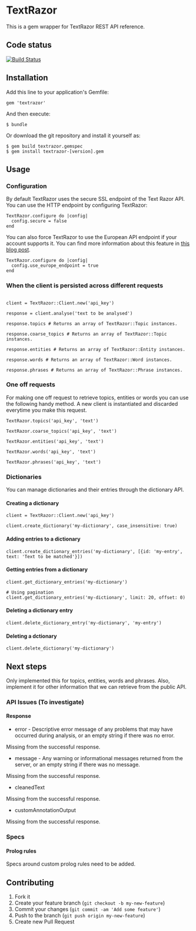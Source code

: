 # TextRazor

This is a gem wrapper for TextRazor REST API reference.

## Code status

[![Build Status](https://travis-ci.org/andhapp/textrazor.svg?branch=master)](https://travis-ci.org/andhapp/textrazor)

## Installation

Add this line to your application's Gemfile:

    gem 'textrazor'

And then execute:

    $ bundle

Or download the git repository and install it yourself as:

    $ gem build textrazor.gemspec
    $ gem install textrazor-[version].gem

## Usage

### Configuration

By default TextRazor uses the secure SSL endpoint of the Text Razor API.
You can use the HTTP endpoint by configuring TextRazor:

```
TextRazor.configure do |config|
  config.secure = false
end
```

You can also force TextRazor to use the European API endpoint if your account
supports it. You can find more information about this feature in [this blog
post](https://www.textrazor.com/blog/2018/11/new-region-textrazor-eu.html).

```
TextRazor.configure do |config|
  config.use_europe_endpoint = true
end
```

### When the client is persisted across different requests

```

client = TextRazor::Client.new('api_key')

response = client.analyse('text to be analysed')

response.topics # Returns an array of TextRazor::Topic instances.

response.coarse_topics # Returns an array of TextRazor::Topic instances.

response.entities # Returns an array of TextRazor::Entity instances.

response.words # Returns an array of TextRazor::Word instances.

response.phrases # Returns an array of TextRazor::Phrase instances.

```

### One off requests

For making one off request to retrieve topics, entities or words you
can use the following handy method. A new client is instantiated and
discarded everytime you make this request.

```
TextRazor.topics('api_key', 'text')

TextRazor.coarse_topics('api_key', 'text')

TextRazor.entities('api_key', 'text')

TextRazor.words('api_key', 'text')

TextRazor.phrases('api_key', 'text')

```

### Dictionaries

You can manage dictionaries and their entries through the dictionary API.

#### Creating a dictionary

```
client = TextRazor::Client.new('api_key')

client.create_dictionary('my-dictionary', case_insensitive: true)
```

#### Adding entries to a dictionary

```
client.create_dictionary_entries('my-dictionary', [{id: 'my-entry', text: 'Text to be matched'}])
```

#### Getting entries from a dictionary

```
client.get_dictionary_entries('my-dictionary')

# Using pagination
client.get_dictionary_entries('my-dictionary', limit: 20, offset: 0)
```

#### Deleting a dictionary entry

```
client.delete_dictionary_entry('my-dictionary', 'my-entry')
```

#### Deleting a dctionary

```
client.delete_dictionary('my-dictionary')
```

## Next steps

Only implemented this for topics, entities, words and phrases. Also, implement
it for other information that we can retrieve from the public API.

### API Issues (To investigate)

#### Response

* error - Descriptive error message of any problems that may have occurred during analysis, or an empty string if there was no error.

Missing from the successful response.

* message - Any warning or informational messages returned from the server, or an empty string if there was no message.

Missing from the successful response.

* cleanedText

Missing from the successful response.

* customAnnotationOutput

Missing from the successful response.

### Specs

#### Prolog rules

Specs around custom prolog rules need to be added.


## Contributing

1. Fork it
2. Create your feature branch (`git checkout -b my-new-feature`)
3. Commit your changes (`git commit -am 'Add some feature'`)
4. Push to the branch (`git push origin my-new-feature`)
5. Create new Pull Request
